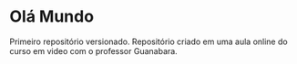 # Olá Mundo
 Primeiro repositório versionado.
 Repositório criado em uma aula online do curso em video com o professor Guanabara.
